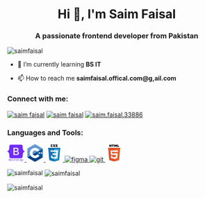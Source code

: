 <h1 align="center">Hi 👋, I'm Saim Faisal</h1>
<h3 align="center">A passionate frontend developer from Pakistan</h3>

<p align="left"> <img src="https://komarev.com/ghpvc/?username=saimfaisal&label=Profile%20views&color=0e75b6&style=flat" alt="saimfaisal" /> </p>

- 🌱 I’m currently learning **BS IT**

- 📫 How to reach me **saimfaisal.offical.com@g,ail.com**

<h3 align="left">Connect with me:</h3>
<p align="left">
<a href="https://linkedin.com/in/saim faisal" target="blank"><img align="center" src="https://raw.githubusercontent.com/rahuldkjain/github-profile-readme-generator/master/src/images/icons/Social/linked-in-alt.svg" alt="saim faisal" height="30" width="40" /></a>
<a href="https://fb.com/saim faisal" target="blank"><img align="center" src="https://raw.githubusercontent.com/rahuldkjain/github-profile-readme-generator/master/src/images/icons/Social/facebook.svg" alt="saim faisal" height="30" width="40" /></a>
<a href="https://instagram.com/saim.faisal.33886" target="blank"><img align="center" src="https://raw.githubusercontent.com/rahuldkjain/github-profile-readme-generator/master/src/images/icons/Social/instagram.svg" alt="saim.faisal.33886" height="30" width="40" /></a>
</p>

<h3 align="left">Languages and Tools:</h3>
<p align="left"> <a href="https://getbootstrap.com" target="_blank" rel="noreferrer"> <img src="https://raw.githubusercontent.com/devicons/devicon/master/icons/bootstrap/bootstrap-plain-wordmark.svg" alt="bootstrap" width="40" height="40"/> </a> <a href="https://www.w3schools.com/cpp/" target="_blank" rel="noreferrer"> <img src="https://raw.githubusercontent.com/devicons/devicon/master/icons/cplusplus/cplusplus-original.svg" alt="cplusplus" width="40" height="40"/> </a> <a href="https://www.w3schools.com/css/" target="_blank" rel="noreferrer"> <img src="https://raw.githubusercontent.com/devicons/devicon/master/icons/css3/css3-original-wordmark.svg" alt="css3" width="40" height="40"/> </a> <a href="https://www.figma.com/" target="_blank" rel="noreferrer"> <img src="https://www.vectorlogo.zone/logos/figma/figma-icon.svg" alt="figma" width="40" height="40"/> </a> <a href="https://git-scm.com/" target="_blank" rel="noreferrer"> <img src="https://www.vectorlogo.zone/logos/git-scm/git-scm-icon.svg" alt="git" width="40" height="40"/> </a> <a href="https://www.w3.org/html/" target="_blank" rel="noreferrer"> <img src="https://raw.githubusercontent.com/devicons/devicon/master/icons/html5/html5-original-wordmark.svg" alt="html5" width="40" height="40"/> </a> </p>

<p><img align="left" src="https://github-readme-stats.vercel.app/api/top-langs?username=saimfaisal&show_icons=true&locale=en&layout=compact" alt="saimfaisal" /></p>

<p>&nbsp;<img align="center" src="https://github-readme-stats.vercel.app/api?username=saimfaisal&show_icons=true&locale=en" alt="saimfaisal" /></p>

<p><img align="center" src="https://github-readme-streak-stats.herokuapp.com/?user=saimfaisal&" alt="saimfaisal" /></p>

